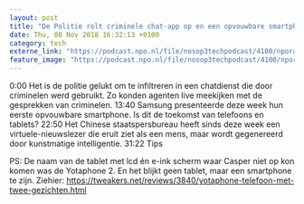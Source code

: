 ```yaml
---
layout: post
title: "De Politie rolt criminele chat-app op en een opvouwbare smartphone"
date: Thu, 08 Nov 2018 16:32:13 +0100
category: tech
externe_link: "https://podcast.npo.nl/file/nosop3techpodcast/4100/nporadio1_nosop3techpodcast_20181108_de-politie-rolt-criminele-chat-app-op-en-een-opvouwbare-smartphone.mp3"
feature_image: "https://podcast.npo.nl/file/nosop3techpodcast/4100/nporadio1_nosop3techpodcast_20181108_de-politie-rolt-criminele-chat-app-op-en-een-opvouwbare-smartphone.mp3"
---
```


0:00 Het is de politie gelukt om te infiltreren in een chatdienst die door criminelen werd gebruikt. Zo konden agenten live meekijken met de gesprekken van criminelen.
13:40 Samsung presenteerde deze week hun eerste opvouwbare smartphone. Is dit de toekomst van telefoons en tablets?
22:50 Het Chinese staatspersbureau heeft sinds deze week een virtuele-nieuwslezer die eruit ziet als een mens, maar wordt gegenereerd door kunstmatige intelligentie.
31:22 Tips

PS: De naam van de tablet met lcd én e-ink scherm waar Casper niet op kon komen was de Yotaphone 2. En het blijkt geen tablet, maar een smartphone te zijn. Ziehier: https://tweakers.net/reviews/3840/yotaphone-telefoon-met-twee-gezichten.html<img src="http://feeds.feedburner.com/~r/nosop3-tech-podcast/~4/Ub_Etkl6tE4" height="1" width="1" alt=""/>
